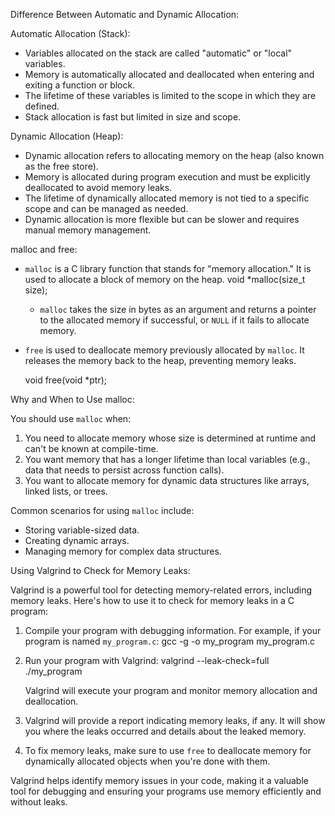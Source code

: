Difference Between Automatic and Dynamic Allocation:

Automatic Allocation (Stack):
  - Variables allocated on the stack are called "automatic" or "local" variables.
  - Memory is automatically allocated and deallocated when entering and exiting a function or block.
  - The lifetime of these variables is limited to the scope in which they are defined.
  - Stack allocation is fast but limited in size and scope.


Dynamic Allocation (Heap):
  - Dynamic allocation refers to allocating memory on the heap (also known as the free store).
  - Memory is allocated during program execution and must be explicitly deallocated to avoid memory leaks.
  - The lifetime of dynamically allocated memory is not tied to a specific scope and can be managed as needed.
  - Dynamic allocation is more flexible but can be slower and requires manual memory management.

malloc and free:

- `malloc` is a C library function that stands for "memory allocation." It is used to allocate a block of memory on the heap.
  void *malloc(size_t size);
  - `malloc` takes the size in bytes as an argument and returns a pointer to the allocated memory if successful, or `NULL` if it fails to allocate memory.


- `free` is used to deallocate memory previously allocated by `malloc`. It releases the memory back to the heap, preventing memory leaks.


  void free(void *ptr);

Why and When to Use malloc:

You should use `malloc` when:

1. You need to allocate memory whose size is determined at runtime and can't be known at compile-time.
2. You want memory that has a longer lifetime than local variables (e.g., data that needs to persist across function calls).
3. You want to allocate memory for dynamic data structures like arrays, linked lists, or trees.


Common scenarios for using `malloc` include:
- Storing variable-sized data.
- Creating dynamic arrays.
- Managing memory for complex data structures.


Using Valgrind to Check for Memory Leaks:

Valgrind is a powerful tool for detecting memory-related errors, including memory leaks. Here's how to use it to check for memory leaks in a C program:


1. Compile your program with debugging information. For example, if your program is named `my_program.c`:
   gcc -g -o my_program my_program.c


2. Run your program with Valgrind:
   valgrind --leak-check=full ./my_program


   Valgrind will execute your program and monitor memory allocation and deallocation.


3. Valgrind will provide a report indicating memory leaks, if any. It will show you where the leaks occurred and details about the leaked memory.

4. To fix memory leaks, make sure to use `free` to deallocate memory for dynamically allocated objects when you're done with them.

Valgrind helps identify memory issues in your code, making it a valuable tool for debugging and ensuring your programs use memory efficiently and without leaks.

